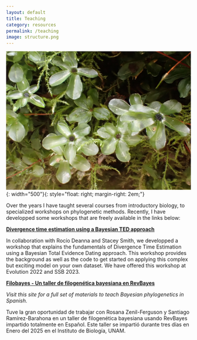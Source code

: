```yaml
---
layout: default
title: Teaching
category: resources
permalink: /teaching
image: structure.png
---
```


![Mnium](/images/Mnium.jpeg){: width="500"}{: style="float: right; margin-right: 2em;"}

Over the years I have taught several courses from introductory biology, to specialized workshops on phylogenetic methods. Recently, I have developped some workshops that are freely available in the links below:


[**Divergence time estimation using a Bayesian TED approach**](https://ixchelgzlzr.github.io/TED_and_Paleobotany/about/)

In collaboration with Rocío Deanna and Stacey Smith, we developped a workshop that explains the fundamentals of Divergence Time Estimation using a Bayesian Total Evidence Dating approach. This workshop provides the background as well as the code to get started on applying this complex but exciting model on your own dataset. We have offered this workshop at Evolution 2022 and SSB 2023. 


[**Filobayes - Un taller de filogenética bayesiana en RevBayes**](https://ixchelgzlzr.github.io/filo_bayes_UNAM/)

*Visit this site for a full set of materials to teach Bayesian phylogenetics in Spanish.*

Tuve la gran oportunidad de trabajar con Rosana Zenil-Ferguson y Santiago Ramírez-Barahona en un taller de filogenética bayesiana usando RevBayes impartido totalmente en Español. Este taller se impartió durante tres días en Enero del 2025 en el Instituto de Biología, UNAM.



